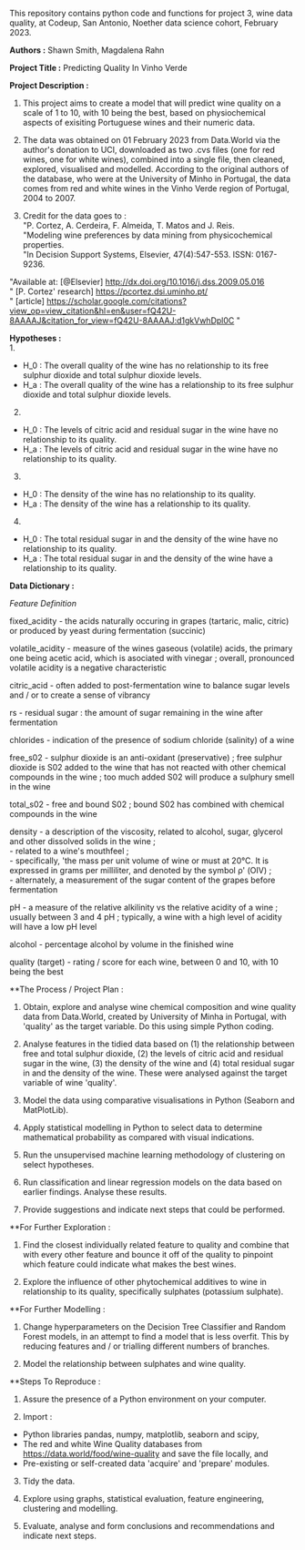 This repository contains python code and functions for project 3, wine data quality, at Codeup, San Antonio, Noether data science cohort, February 2023.

**Authors :** Shawn Smith, Magdalena Rahn  

**Project Title :**  Predicting Quality In Vinho Verde  

**Project Description :**    
1. This project aims to create a model that will predict wine quality on a scale of 1 to 10, with 10 being the best, based on physiochemical aspects of exisiting Portuguese wines and their numeric data.  

2. The data was obtained on 01 February 2023 from Data.World via the author's donation to UCI, downloaded as two .cvs files (one for red wines, one for white wines), combined into a single file, then cleaned, explored, visualised and modelled. According to the original authors of the database, who were at the University of Minho in Portugal, the data comes from red and white wines in the Vinho Verde region of Portugal, 2004 to 2007.  

3. Credit for the data goes to :  
"P. Cortez, A. Cerdeira, F. Almeida, T. Matos and J. Reis.  
"Modeling wine preferences by data mining from physicochemical properties.  
"In Decision Support Systems, Elsevier, 47(4):547-553. ISSN: 0167-9236.  

"Available at: [@Elsevier] http://dx.doi.org/10.1016/j.dss.2009.05.016  
" [P. Cortez' research] https://pcortez.dsi.uminho.pt/  
" [article] https://scholar.google.com/citations?view_op=view_citation&hl=en&user=fQ42U-8AAAAJ&citation_for_view=fQ42U-8AAAAJ:d1gkVwhDpl0C "   


**Hypotheses :**  
1.  
- H_0 : The overall quality of the wine has no relationship to its free sulphur dioxide and total sulphur dioxide levels.  
- H_a : The overall quality of the wine has a relationship to its free sulphur dioxide and total sulphur dioxide levels.  

2.  
- H_0 : The levels of citric acid and residual sugar in the wine have no relationship to its quality.  
- H_a : The levels of citric acid and residual sugar in the wine have no relationship to its quality.  

3.  
- H_0 : The density of the wine has no relationship to its quality.  
- H_a : The density of the wine has a relationship to its quality.  

4.  
- H_0 : The total residual sugar in and the density of the wine have no relationship to its quality.  
- H_a : The total residual sugar in and the density of the wine have a relationship to its quality.  


**Data Dictionary :**  

_Feature                     Definition_

fixed_acidity             - the acids naturally occuring in grapes (tartaric, malic, citric) or produced by yeast during 
                            fermentation (succinic)  

volatile_acidity          - measure of the wines gaseous (volatile) acids, the primary one being acetic acid, which is 
                            asociated with vinegar ; overall, pronounced volatile acidity is a negative characteristic  
                            
citric_acid               - often added to post-fermentation wine to balance sugar levels and / or to create a sense 
                            of vibrancy 

rs                        - residual sugar : the amount of sugar remaining in the wine after fermentation   

chlorides                 - indication of the presence of sodium chloride (salinity) of a wine  

free_s02                  - sulphur dioxide is an anti-oxidant (preservative) ; free sulphur dioxide is S02 added to the 
                            wine that has not reacted with other chemical compounds in the wine ; too much added S02 
                            will produce a sulphury smell in the wine  
                            
total_s02                 - free and bound S02 ; bound S02 has combined with chemical compounds in the wine  

density                   - a description of the viscosity, related to alcohol, sugar, glycerol and other dissolved 
                            solids in the wine ;  
                          - related to a wine's mouthfeel ;  
                          - specifically, 'the mass per unit volume of wine or must at 20°C. It is expressed in grams 
                            per milliliter, and denoted by the symbol ρ' (OIV) ;  
                          - alternately, a measurement of the sugar content of the grapes before fermentation
                          
pH                        - a measure of the relative alkilinity vs the relative acidity of a wine ; usually between 
                            3 and 4 pH ; typically, a wine with a high level of acidity will have a low pH level  
                            
alcohol                   - percentage alcohol by volume in the finished wine  

quality (target)          - rating / score for each wine, between 0 and 10, with 10 being the best  



**The Process / Project Plan :   
1. Obtain, explore and analyse wine chemical composition and wine quality data from Data.World, created by University of Minha in Portugal, with 'quality' as the target variable. Do this using simple Python coding.  

2. Analyse features in the tidied data based on (1) the relationship between free and total sulphur dioxide, (2) the levels of citric acid and residual sugar in the wine, (3) the density of the wine and (4) total residual sugar in and the density of the wine. These were analysed against the target variable of wine 'quality'.  

3. Model the data using comparative visualisations in Python (Seaborn and MatPlotLib).  

4. Apply statistical modelling in Python to select data to determine mathematical probability as compared with visual indications.  

5. Run the unsupervised machine learning methodology of clustering on select hypotheses.  

5. Run classification and linear regression models on the data based on earlier findings. Analyse these results.  

6. Provide suggestions and indicate next steps that could be performed.  



**For Further Exploration :   
1. Find the closest individually related feature to quality and combine that with every other feature and bounce it off of the quality to pinpoint which feature could indicate what makes the best wines.   

2. Explore the influence of other phytochemical additives to wine in relationship to its quality, specifically sulphates (potassium sulphate).  



**For Further Modelling :  
1. Change hyperparameters on the Decision Tree Classifier and Random Forest models, in an attempt to find a model that is less overfit. This by reducing features and / or trialling different numbers of branches.  

2. Model the relationship between sulphates and wine quality.


**Steps To Reproduce :   
1. Assure the presence of a Python environment on your computer.  

2. Import :  
- Python libraries pandas, numpy, matplotlib, seaborn and scipy,   
- The red and white Wine Quality databases from https://data.world/food/wine-quality and save the file locally, and  
- Pre-existing or self-created data 'acquire' and 'prepare' modules.  

3. Tidy the data.  

4. Explore using graphs, statistical evaluation, feature engineering, clustering and modelling.  

5. Evaluate, analyse and form conclusions and recommendations and indicate next steps.  
